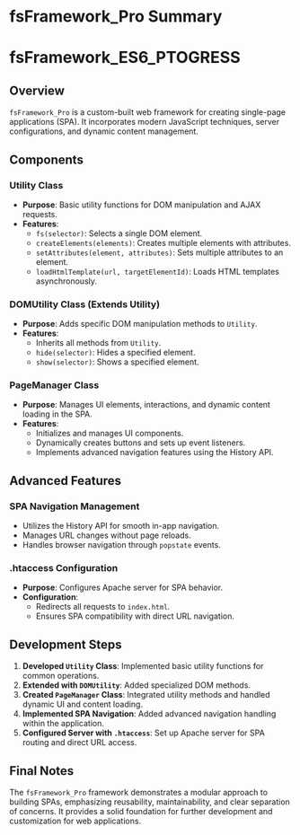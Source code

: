 # fsFramework_Pro Summary
# fsFramework_ES6_PTOGRESS

## Overview

`fsFramework_Pro` is a custom-built web framework for creating single-page applications (SPA). It incorporates modern JavaScript techniques, server configurations, and dynamic content management.

## Components

### Utility Class

- **Purpose**: Basic utility functions for DOM manipulation and AJAX requests.
- **Features**:
  - `fs(selector)`: Selects a single DOM element.
  - `createElements(elements)`: Creates multiple elements with attributes.
  - `setAttributes(element, attributes)`: Sets multiple attributes to an element.
  - `loadHtmlTemplate(url, targetElementId)`: Loads HTML templates asynchronously.

### DOMUtility Class (Extends Utility)

- **Purpose**: Adds specific DOM manipulation methods to `Utility`.
- **Features**:
  - Inherits all methods from `Utility`.
  - `hide(selector)`: Hides a specified element.
  - `show(selector)`: Shows a specified element.

### PageManager Class

- **Purpose**: Manages UI elements, interactions, and dynamic content loading in the SPA.
- **Features**:
  - Initializes and manages UI components.
  - Dynamically creates buttons and sets up event listeners.
  - Implements advanced navigation features using the History API.

## Advanced Features

### SPA Navigation Management

- Utilizes the History API for smooth in-app navigation.
- Manages URL changes without page reloads.
- Handles browser navigation through `popstate` events.

### .htaccess Configuration

- **Purpose**: Configures Apache server for SPA behavior.
- **Configuration**:
  - Redirects all requests to `index.html`.
  - Ensures SPA compatibility with direct URL navigation.

## Development Steps

1. **Developed `Utility` Class**: Implemented basic utility functions for common operations.
2. **Extended with `DOMUtility`**: Added specialized DOM methods.
3. **Created `PageManager` Class**: Integrated utility methods and handled dynamic UI and content loading.
4. **Implemented SPA Navigation**: Added advanced navigation handling within the application.
5. **Configured Server with `.htaccess`**: Set up Apache server for SPA routing and direct URL access.

## Final Notes

The `fsFramework_Pro` framework demonstrates a modular approach to building SPAs, emphasizing reusability, maintainability, and clear separation of concerns. It provides a solid foundation for further development and customization for web applications.
